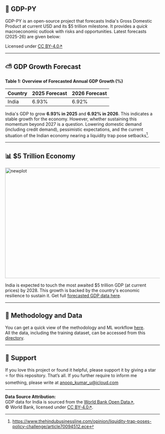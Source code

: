 ## 🚀 GDP-PY
GDP-PY is an open-source project that forecasts India's Gross Domestic Product at current USD and its $5 trillion milestone. It provides a *quick* macroeconomic outlook with risks and opportunities. Latest forecasts (2025-26) are given below:

Licensed under [CC BY-4.0↗](https://creativecommons.org/licenses/by/4.0/)

---

## ⛅️ GDP Growth Forecast

**Table 1: Overview of Forecasted Annual GDP Growth (%)**

| Country | 2025 Forecast | 2026 Forecast |
|---------|---------------|---------------|
| India   | 6.93%         | 6.92%         |

India's GDP to grow **6.93% in 2025** and **6.92% in 2026**. This indicates a stable growth for the economy. However, whether sustaining this momentum beyond 2027 is a question. Lowering domestic demand (including credit demand), pessimistic expectations, and the current situation of the Indian economy nearing a liquidity trap pose setbacks[^1].

---

## 📊 $5 Trillion Economy

<img width="907" height="360" alt="newplot" src="https://github.com/user-attachments/assets/dbd31417-94cd-4ac5-a237-82bbd3891bbb" />

India is expected to touch the most awaited $5 trillion GDP (at current prices) by 2028. This growth is backed by the country's economic resilience to sustain it. Get full [forecasted GDP data here](https://github.com/neuraledgeai/GDP-PY/tree/main/GDP-PY%20Project/Data/Forecast%20Data). 

---

## 🧠 Methodology and Data

You can get a quick view of the methodology and ML workflow [here](https://github.com/neuraledgeai/GDP-PY/blob/main/GDP-PY%20Project/Notebook/gdp_current_usd_india_forecast.ipynb).  
All the data, including the training dataset, can be accessed from this [directory](https://github.com/neuraledgeai/GDP-PY/tree/main/GDP-PY%20Project/Data).  

---

## 🙌 Support

If you love this project or found it helpful, please support it by giving a star ⭐️ for this repository. That’s all. If you further require to inform me something, please write at anoop_kumar_u@icloud.com 

---

**Data Source Attribution:**  
GDP data for India is sourced from the [World Bank Open Data↗](https://data.worldbank.org/indicator/NY.GDP.MKTP.CD?locations=IN),  
© World Bank, licensed under [CC BY-4.0↗](https://creativecommons.org/licenses/by/4.0/).  



[^1]: https://www.thehindubusinessline.com/opinion/liquidity-trap-poses-policy-challenge/article70094512.ece

